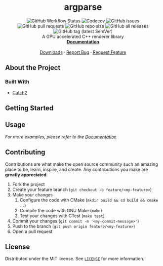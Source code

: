 <p align="center">
  <h1 align="center">argparse</h1>
  <p align="center">
    <img alt="GitHub Workflow Status" src="https://img.shields.io/github/workflow/status/Nedra1998/argparse/CI?label=Build&style=flat-square">
    <img alt="Codecov" src="https://img.shields.io/codecov/c/github/Nedra1998/argparse?label=Coverage&style=flat-square">
    <img alt="GitHub issues" src="https://img.shields.io/github/issues/Nedra1998/argparse?label=Issues&style=flat-square">
    <img alt="GitHub pull requests" src="https://img.shields.io/github/issues-pr/Nedra1998/argparse?label=Pull%20Requests&style=flat-square">
    <img alt="GitHub repo size" src="https://img.shields.io/github/repo-size/Nedra1998/argparse?label=Size&style=flat-square">
    <img alt="GitHub all releases" src="https://img.shields.io/github/downloads/Nedra1998/argparse/total?label=Downloads&style=flat-square">
    <img alt="GitHub tag (latest SemVer)" src="https://img.shields.io/github/v/tag/Nedra1998/argparse?label=Tag&sort=semver&style=flat-square">
    <br/>
    A GPU accelerated C++ renderer library
    <br/>
    <a href="https://github.com/Nedra1998/argparse/tree/main/docs"><strong>Documentation</strong></a>
    <br/>
    <br/>
    <a href="https://github.com/Nedra1998/argparse/releases">Downloads</a>
    ·
    <a href="https://github.com/Nedra1998/argparse/issues/new?template=bug_report.md">Report Bug</a>
    ·
    <a href="https://github.com/Nedra1998/argparse/issues/new?template=feature_request.md">Request Feature</a>
  </p>
</p>

## About the Project

### Built With

- [Catch2](https://github.com/catchorg/Catch2)

## Getting Started

## Usage

_For more examples, please refer to the
[Documentation](https://github.com/Nedra1998/argparse/tree/main/docs)_

## Contributing

Contributions are what make the open source community such an amazing place to
be, learn, inspire, and create. Any contributions you make are **greatly
appreciated**.

1. Fork the project
2. Create your feature branch (`git checkout -b feature/<my-feature>`)
3. Make your changes
   1. Configure the code with CMake (`mkdir build && cd build && cmake ..`)
   2. Compile the code with GNU Make (`make`)
   3. Test your changes with CTest (`make test`)
4. Commit your changes (`git commit -m '<my-commit-message>'`)
5. Push to the branch (`git push origin feature/<my-feature>`)
6. Open a pull request

## License

Distributed under the MIT license. See
[`LICENSE`](https://github.com/Nedra1998/argparse/blob/main/LICENSE)
for more information.

